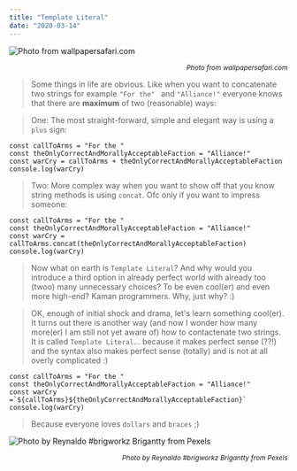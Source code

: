 ```yaml
---
title: "Template Literal"
date: "2020-03-14"
---
```

![](https://i.imgur.com/ETtwNWY.jpg "Photo from wallpapersafari.com")<p style="font-size: 12px; text-align: right">_Photo from wallpapersafari.com_</p>

> Some things in life are obvious. Like when you want to concatenate two strings for example <code>"For the" </code> and <code>"Alliance!"</code> everyone knows that there are **maximum** of two (reasonable) ways:

> One: The most straight-forward, simple and elegant way is using a `plus` sign:
```
const callToArms = "For the "
const theOnlyCorrectAndMorallyAcceptableFaction = "Alliance!"
const warCry = callToArms + theOnlyCorrectAndMorallyAcceptableFaction
console.log(warCry)
```

> Two: More complex way when you want to show off that you know string methods is using `concat`. Ofc only if you want to impress someone:
```
const callToArms = "For the "
const theOnlyCorrectAndMorallyAcceptableFaction = "Alliance!"
const warCry = callToArms.concat(theOnlyCorrectAndMorallyAcceptableFaction)
console.log(warCry)
```

> Now what on earth is `Template Literal`? And why would you introduce a third option in already perfect world with already too (twoo) many unnecessary choices? To be even cool(er) and even more high-end? Kaman programmers. Why, just why? :)

>OK, enough of initial shock and drama, let's learn something cool(er). It turns out there is another way (and now I wonder how many more(er) I am still not yet aware of) how to contactenate two strings. It is called `Template Literal`... because it makes perfect sense (??!) and the syntax also makes perfect sense (totally) and is not at all overly complicated :)
```
const callToArms = "For the "
const theOnlyCorrectAndMorallyAcceptableFaction = "Alliance!"
const warCry =`${callToArms}${theOnlyCorrectAndMorallyAcceptableFaction}`
console.log(warCry)
```

> Because everyone loves `dollars` and `braces` ;)


![](https://i.imgur.com/8ubmVyL.jpg "Photo by Reynaldo #brigworkz Brigantty from Pexels")<p style="font-size: 12px; text-align: right">_Photo by Reynaldo #brigworkz Brigantty from Pexels_</p>
